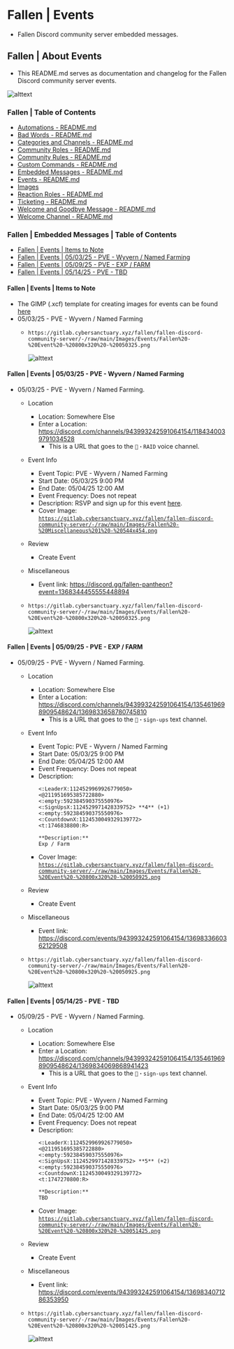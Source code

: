 <!-- omit from toc -->
# Fallen | Events
* Fallen Discord community server embedded messages.

<!-- omit from toc -->
## Fallen | About Events
* This README.md serves as documentation and changelog for the Fallen Discord community server events.

![alttext](/Images/Server%20-%20Icon%20-%20Color%20Balance%20X2%20-%20Midtone%20Red%20-%20512x512%20-%20v3.png)

<!-- omit from toc -->
### Fallen | Table of Contents
* [Automations - README.md](/Automations/README.md)
* [Bad Words - README.md](/Bad%20Words/README.md)
* [Categories and Channels - README.md](/Categories%20and%20Channels/README.md)
* [Community Roles - README.md](/Community%20Roles/README.md)
* [Community Rules - README.md](/Community%20Rules/README.md)
* [Custom Commands - README.md](/Custom%20Commands/README.md)
* [Embedded Messages - README.md](/Embedded%20Messages/README.md)
* [Events - README.md](/Events/README.md)
* [Images](/Images/)
* [Reaction Roles - README.md](/Reaction%20Roles/README.md)
* [Ticketing - README.md](/Ticketing/README.md)
* [Welcome and Goodbye Message - README.md](/Welcome%20and%20Goodbye%20Message/README.md)
* [Welcome Channel - README.md](/Welcome%20Channel/README.md)

<!-- omit from toc -->
### Fallen | Embedded Messages | Table of Contents
* [Fallen | Events | Items to Note](#fallen--events--items-to-note)
* [Fallen | Events | 05/03/25 - PVE - Wyvern / Named Farming](#fallen--events--050325---pve---wyvern--named-farming)
* [Fallen | Events | 05/09/25 - PVE - EXP / FARM](#fallen--events--050925---pve---exp--farm)
* [Fallen | Events | 05/14/25 - PVE - TBD](#fallen--events--051425---pve---tbd)


#### Fallen | Events | Items to Note
* The GIMP (.xcf) template for creating images for events can be found [here](/Images/Events/Fallen%20-%20Event%20-%20800x320%20-%20Template.xcf)
* 05/03/25 - PVE - Wyvern / Named Farming
    * ```https://gitlab.cybersanctuary.xyz/fallen/fallen-discord-community-server/-/raw/main/Images/Events/Fallen%20-%20Event%20-%20800x320%20-%20050325.png```

        ![alttext](/Images/Events/Fallen%20-%20Event%20-%20800x320%20-%20050325.png)

#### Fallen | Events | 05/03/25 - PVE - Wyvern / Named Farming
* 05/03/25 - PVE - Wyvern / Named Farming.
    * Location
        * Location: Somewhere Else
        * Enter a Location: https://discord.com/channels/943993242591064154/1184340039791034528
            * This is a URL that goes to the `🐉・RAID` voice channel.
    * Event Info
        * Event Topic: PVE - Wyvern / Named Farming
        * Start Date: 05/03/25 9:00 PM
        * End Date: 05/04/25 12:00 AM
        * Event Frequency: Does not repeat
        * Description: RSVP and sign up for this event [here](https://discordapp.com/channels/943993242591064154/1354619698909548624/1366802813090533386).
        * Cover Image: [```https://gitlab.cybersanctuary.xyz/fallen/fallen-discord-community-server/-/raw/main/Images/Fallen%20-%20Miscellaneous%201%20-%20544x454.png```](/Images/Events/Fallen%20-%20Event%20-%20800x320%20-%20050325.png)
    * Review
        * Create Event
    * Miscellaneous
        * Event link: https://discord.gg/fallen-pantheon?event=1368344455555448894
    * ```https://gitlab.cybersanctuary.xyz/fallen/fallen-discord-community-server/-/raw/main/Images/Events/Fallen%20-%20Event%20-%20800x320%20-%20050325.png```

        ![alttext](/Images/Events/Fallen%20-%20Event%20-%20800x320%20-%20050325.png)

#### Fallen | Events | 05/09/25 - PVE - EXP / FARM
* 05/09/25 - PVE - Wyvern / Named Farming.
    * Location
        * Location: Somewhere Else
        * Enter a Location: https://discord.com/channels/943993242591064154/1354619698909548624/1369833658780745810
            * This is a URL that goes to the `📅・sign-ups` text channel.
    * Event Info
        * Event Topic: PVE - Wyvern / Named Farming
        * Start Date: 05/03/25 9:00 PM
        * End Date: 05/04/25 12:00 AM
        * Event Frequency: Does not repeat
        * Description:
            ```
            <:LeaderX:1124529969926779050>
            <@211951695385722880>
            <:empty:592384590375550976>
            <:SignUpsX:1124529971428339752> **4** (+1)
            <:empty:592384590375550976>
            <:CountdownX:1124530049329139772>
            <t:1746838800:R>
            
            **Description:**
            Exp / Farm
            ```
        * Cover Image: [```https://gitlab.cybersanctuary.xyz/fallen/fallen-discord-community-server/-/raw/main/Images/Events/Fallen%20-%20Event%20-%20800x320%20-%20050925.png```](/Images/Events/Fallen%20-%20Event%20-%20800x320%20-%20050925.png)
    * Review
        * Create Event
    * Miscellaneous
        * Event link: https://discord.com/events/943993242591064154/1369833660362129508
    * ``````https://gitlab.cybersanctuary.xyz/fallen/fallen-discord-community-server/-/raw/main/Images/Events/Fallen%20-%20Event%20-%20800x320%20-%20050925.png``````

        ![alttext](/Images/Events/Fallen%20-%20Event%20-%20800x320%20-%20050925.png)

#### Fallen | Events | 05/14/25 - PVE - TBD
* 05/09/25 - PVE - Wyvern / Named Farming.
    * Location
        * Location: Somewhere Else
        * Enter a Location: https://discord.com/channels/943993242591064154/1354619698909548624/1369834069868941423
            * This is a URL that goes to the `📅・sign-ups` text channel.
    * Event Info
        * Event Topic: PVE - Wyvern / Named Farming
        * Start Date: 05/03/25 9:00 PM
        * End Date: 05/04/25 12:00 AM
        * Event Frequency: Does not repeat
        * Description:
            ```
            <:LeaderX:1124529969926779050>
            <@211951695385722880>
            <:empty:592384590375550976>
            <:SignUpsX:1124529971428339752> **5** (+2)
            <:empty:592384590375550976>
            <:CountdownX:1124530049329139772>
            <t:1747270800:R>

            **Description:**
            TBD
            ```
        * Cover Image: [```https://gitlab.cybersanctuary.xyz/fallen/fallen-discord-community-server/-/raw/main/Images/Events/Fallen%20-%20Event%20-%20800x320%20-%20051425.png```](/Images/Events/Fallen%20-%20Event%20-%20800x320%20-%20051425.png)
    * Review
        * Create Event
    * Miscellaneous
        * Event link: https://discord.com/events/943993242591064154/1369834071286353950
    * ``````https://gitlab.cybersanctuary.xyz/fallen/fallen-discord-community-server/-/raw/main/Images/Events/Fallen%20-%20Event%20-%20800x320%20-%20051425.png``````

        ![alttext](/Images/Events/Fallen%20-%20Event%20-%20800x320%20-%20051425.png)